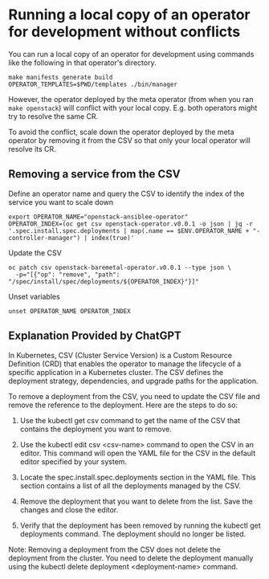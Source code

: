 # Running a local copy of an operator for development without conflicts

You can run a local copy of an operator for development using commands
like the following in that operator's directory.
```
make manifests generate build
OPERATOR_TEMPLATES=$PWD/templates ./bin/manager
```
However, the operator deployed by the meta operator (from when you
ran `make openstack`) will conflict with your local copy. E.g. both
operators might try to resolve the same CR.

To avoid the conflict, scale down the operator deployed by the meta
operator by removing it from the CSV so that only your local operator
will resolve its CR.

## Removing a service from the CSV

Define an operator name and query the CSV to identify the index of the service you want to scale down  

```
export OPERATOR_NAME="openstack-ansiblee-operator"
OPERATOR_INDEX=(oc get csv openstack-operator.v0.0.1 -o json | jq -r '.spec.install.spec.deployments | map(.name == $ENV.OPERATOR_NAME + "-controller-manager") | index(true)'
```
Update the CSV
```
oc patch csv openstack-baremetal-operator.v0.0.1 --type json \
  -p="[{"op": "remove", "path": "/spec/install/spec/deployments/${OPERATOR_INDEX}"}]"
```

Unset variables
```
unset OPERATOR_NAME OPERATOR_INDEX
```

## Explanation Provided by ChatGPT

In Kubernetes, CSV (Cluster Service Version) is a Custom Resource Definition (CRD) that enables the operator to manage the lifecycle of a specific application in a Kubernetes cluster. The CSV defines the deployment strategy, dependencies, and upgrade paths for the application.

To remove a deployment from the CSV, you need to update the CSV file and remove the reference to the deployment. Here are the steps to do so:

1. Use the kubectl get csv command to get the name of the CSV that contains the deployment you want to remove.

2. Use the kubectl edit csv &lt;csv-name&gt; command to open the CSV in an editor. This command will open the YAML file for the CSV in the default editor specified by your system.

3. Locate the spec.install.spec.deployments section in the YAML file. This section contains a list of all the deployments managed by the CSV.

4. Remove the deployment that you want to delete from the list. Save the changes and close the editor.

5. Verify that the deployment has been removed by running the kubectl get deployments command. The deployment should no longer be listed.

Note: Removing a deployment from the CSV does not delete the deployment from the cluster. You need to delete the deployment manually using the kubectl delete deployment &lt;deployment-name&gt; command.
